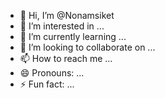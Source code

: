 - 👋 Hi, I’m @Nonamsiket
- 👀 I’m interested in ...
- 🌱 I’m currently learning ...
- 💞️ I’m looking to collaborate on ...
- 📫 How to reach me ...
- 😄 Pronouns: ...
- ⚡ Fun fact: ...

<!---
Nonamsiket/Nonamsiket is a ✨ special ✨ repository because its `README.md` (this file) appears on your GitHub profile.
You can click the Preview link to take a look at your changes.
--->
